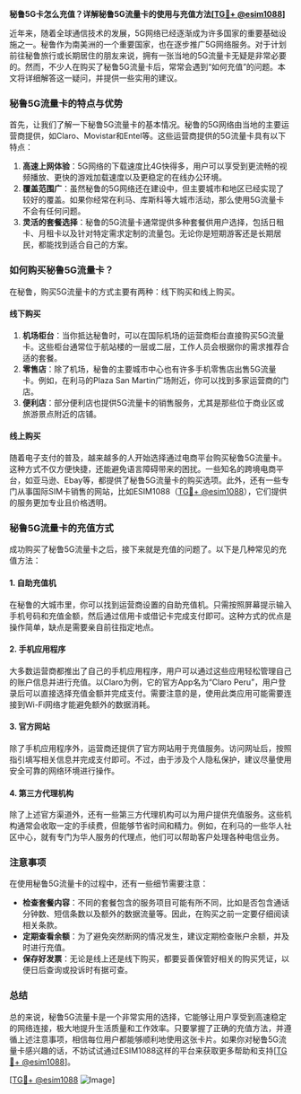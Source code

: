 **秘鲁5G卡怎么充值？详解秘鲁5G流量卡的使用与充值方法[[TG💪+ @esim1088](https://t.me/s/esim1088)]**

近年来，随着全球通信技术的发展，5G网络已经逐渐成为许多国家的重要基础设施之一。秘鲁作为南美洲的一个重要国家，也在逐步推广5G网络服务。对于计划前往秘鲁旅行或长期居住的朋友来说，拥有一张当地的5G流量卡无疑是非常必要的。然而，不少人在购买了秘鲁5G流量卡后，常常会遇到“如何充值”的问题。本文将详细解答这一疑问，并提供一些实用的建议。

### 秘鲁5G流量卡的特点与优势

首先，让我们了解一下秘鲁5G流量卡的基本情况。秘鲁的5G网络由当地的主要运营商提供，如Claro、Movistar和Entel等。这些运营商提供的5G流量卡具有以下特点：

1. **高速上网体验**：5G网络的下载速度比4G快得多，用户可以享受到更流畅的视频播放、更快的游戏加载速度以及更稳定的在线办公环境。
2. **覆盖范围广**：虽然秘鲁的5G网络还在建设中，但主要城市和地区已经实现了较好的覆盖。如果你经常在利马、库斯科等大城市活动，那么使用5G流量卡不会有任何问题。
3. **灵活的套餐选择**：秘鲁的5G流量卡通常提供多种套餐供用户选择，包括日租卡、月租卡以及针对特定需求定制的流量包。无论你是短期游客还是长期居民，都能找到适合自己的方案。

### 如何购买秘鲁5G流量卡？

在秘鲁，购买5G流量卡的方式主要有两种：线下购买和线上购买。

#### 线下购买

1. **机场柜台**：当你抵达秘鲁时，可以在国际机场的运营商柜台直接购买5G流量卡。这些柜台通常位于航站楼的一层或二层，工作人员会根据你的需求推荐合适的套餐。
2. **零售店**：除了机场，秘鲁的主要城市中心也有许多手机零售店出售5G流量卡。例如，在利马的Plaza San Martin广场附近，你可以找到多家运营商的门店。
3. **便利店**：部分便利店也提供5G流量卡的销售服务，尤其是那些位于商业区或旅游景点附近的店铺。

#### 线上购买

随着电子支付的普及，越来越多的人开始选择通过电商平台购买秘鲁5G流量卡。这种方式不仅方便快捷，还能避免语言障碍带来的困扰。一些知名的跨境电商平台，如亚马逊、Ebay等，都提供了秘鲁5G流量卡的购买选项。此外，还有一些专门从事国际SIM卡销售的网站，比如ESIM1088（[TG💪+ @esim1088](https://t.me/s/esim1088)），它们提供的服务更加专业且价格透明。

### 秘鲁5G流量卡的充值方式

成功购买了秘鲁5G流量卡之后，接下来就是充值的问题了。以下是几种常见的充值方法：

#### 1. 自助充值机

在秘鲁的大城市里，你可以找到运营商设置的自助充值机。只需按照屏幕提示输入手机号码和充值金额，然后通过信用卡或借记卡完成支付即可。这种方式的优点是操作简单，缺点是需要亲自前往指定地点。

#### 2. 手机应用程序

大多数运营商都推出了自己的手机应用程序，用户可以通过这些应用轻松管理自己的账户信息并进行充值。以Claro为例，它的官方App名为“Claro Peru”，用户登录后可以直接选择充值金额并完成支付。需要注意的是，使用此类应用可能需要连接到Wi-Fi网络才能避免额外的数据消耗。

#### 3. 官方网站

除了手机应用程序外，运营商还提供了官方网站用于充值服务。访问网址后，按照指引填写相关信息并完成支付即可。不过，由于涉及个人隐私保护，建议尽量使用安全可靠的网络环境进行操作。

#### 4. 第三方代理机构

除了上述官方渠道外，还有一些第三方代理机构可以为用户提供充值服务。这些机构通常会收取一定的手续费，但能够节省时间和精力。例如，在利马的一些华人社区中心，就有专门为华人服务的代理点，他们可以帮助客户处理各种电信业务。

### 注意事项

在使用秘鲁5G流量卡的过程中，还有一些细节需要注意：

- **检查套餐内容**：不同的套餐包含的服务项目可能有所不同，比如是否包含通话分钟数、短信条数以及额外的数据流量等。因此，在购买之前一定要仔细阅读相关条款。
- **定期查看余额**：为了避免突然断网的情况发生，建议定期检查账户余额，并及时进行充值。
- **保存好发票**：无论是线上还是线下购买，都要妥善保管好相关的购买凭证，以便日后查询或投诉时有据可查。

### 总结

总的来说，秘鲁5G流量卡是一个非常实用的选择，它能够让用户享受到高速稳定的网络连接，极大地提升生活质量和工作效率。只要掌握了正确的充值方法，并遵循上述注意事项，相信每位用户都能够顺利地使用这张卡片。如果你对秘鲁5G流量卡感兴趣的话，不妨试试通过ESIM1088这样的平台来获取更多帮助和支持[[TG💪+ @esim1088](https://t.me/s/esim1088)]。

[[TG💪+ @esim1088](https://t.me/s/esim1088) ![Image](https://i.postimg.cc/4NQfJmqS/Snipaste-2025-05-13-00-14-12.png)]